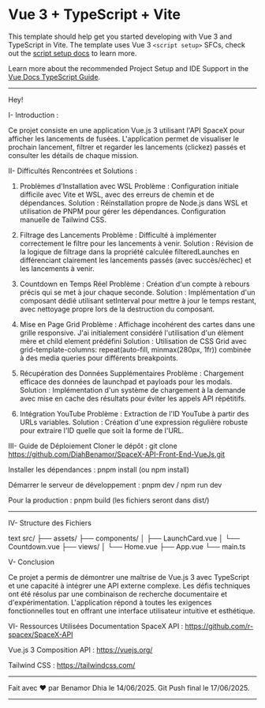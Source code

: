 # Vue 3 + TypeScript + Vite

This template should help get you started developing with Vue 3 and TypeScript in Vite. The template uses Vue 3 `<script setup>` SFCs, check out the [script setup docs](https://v3.vuejs.org/api/sfc-script-setup.html#sfc-script-setup) to learn more.

Learn more about the recommended Project Setup and IDE Support in the [Vue Docs TypeScript Guide](https://vuejs.org/guide/typescript/overview.html#project-setup).


--------------------------------------------------------------------------------------------------------------------------------


Hey!

I- Introduction :

Ce projet consiste en une application Vue.js 3 utilisant l'API SpaceX pour afficher les lancements de fusées. L'application permet de visualiser le prochain lancement, filtrer et regarder les lancements (clickez) passés et consulter les détails de chaque mission. 


II- Difficultés Rencontrées et Solutions :

1. Problèmes d'Installation avec WSL
Problème : Configuration initiale difficile avec Vite et WSL, avec des erreurs de chemin et de dépendances.
Solution : Réinstallation propre de Node.js dans WSL et utilisation de PNPM pour gérer les dépendances. Configuration manuelle de Tailwind CSS.

2. Filtrage des Lancements
Problème : Difficulté à implémenter correctement le filtre pour les lancements à venir.
Solution : Révision de la logique de filtrage dans la propriété calculée filteredLaunches en différenciant clairement les lancements passés (avec succès/échec) et les lancements à venir.

3. Countdown en Temps Réel
Problème : Création d'un compte à rebours précis qui se met à jour chaque seconde.
Solution : Implémentation d'un composant dédié utilisant setInterval pour mettre à jour le temps restant, avec nettoyage propre lors de la destruction du composant.

4. Mise en Page Grid
Problème : Affichage incohérent des cartes dans une grille responsive. J'ai initialement considéré l'utilisation d'un élèment mère et child element prédéfini
Solution : Utilisation de CSS Grid avec grid-template-columns: repeat(auto-fill, minmax(280px, 1fr)) combinée à des media queries pour différents breakpoints. 

5. Récupération des Données Supplémentaires
Problème : Chargement efficace des données de launchpad et payloads pour les modals.
Solution : Implémentation d'un système de chargement à la demande avec mise en cache des résultats pour éviter les appels API répétitifs.

6. Intégration YouTube
Problème : Extraction de l'ID YouTube à partir des URLs variables.
Solution : Création d'une expression régulière robuste pour extraire l'ID quelle que soit la forme de l'URL.




III- Guide de Déploiement
Cloner le dépôt : git clone https://github.com/DiahBenamor/SpaceX-API-Front-End-VueJs.git

Installer les dépendances : pnpm install (ou npm install)

Démarrer le serveur de développement : pnpm dev / npm run dev

Pour la production : pnpm build (les fichiers seront dans dist/)

------

IV- Structure des Fichiers


text
src/
├── assets/
├── components/
│   ├── LaunchCard.vue
│   └── Countdown.vue
├── views/
│   └── Home.vue
├── App.vue
└── main.ts

V- Conclusion

Ce projet a permis de démontrer une maîtrise de Vue.js 3 avec TypeScript et une capacité à intégrer une API externe complexe. Les défis techniques ont été résolus par une combinaison de recherche documentaire et d'expérimentation. L'application répond à toutes les exigences fonctionnelles tout en offrant une interface utilisateur intuitive et esthétique.



VI- Ressources Utilisées
Documentation SpaceX API : https://github.com/r-spacex/SpaceX-API

Vue.js 3 Composition API : https://vuejs.org/

Tailwind CSS : https://tailwindcss.com/

----

Fait avec ❤️ par Benamor Dhia le 14/06/2025. Git Push final le 17/06/2025.

----